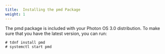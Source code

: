 ```yaml
---
title:  Installing the pmd Package
weight: 1
---
```


The pmd package is included with your Photon OS 3.0 distribution. To make sure that you have the latest version, you can run:
~~~~
# tdnf install pmd
# systemctl start pmd
~~~~
